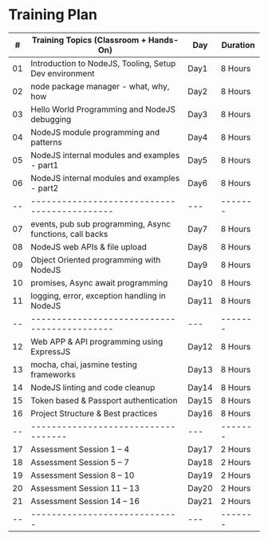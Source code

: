 # Training Plan

| # |Training Topics (Classroom + Hands-On)| Day | Duration |
|---|--------------------------------------|-----|----------|
| 01 | Introduction to NodeJS, Tooling, Setup Dev environment	| Day1	| 8 Hours |
| 02 | node package manager - what, why, how	| Day2	| 8 Hours |
| 03 | Hello World Programming and NodeJS debugging	| Day3	| 8 Hours |
| 04 | NodeJS module programming and patterns	| Day4	| 8 Hours |
| 05 | NodeJS internal modules and examples - part1	| Day5	| 8 Hours |
| 06 | NodeJS internal modules and examples - part2	| Day6	| 8 Hours |
| -- | -------------------------------------------- | ---   | ------- |
| 07 | events, pub sub programming, Async functions, call backs	| Day7	| 8 Hours |
| 08 | NodeJS web APIs & file upload	| Day8	| 8 Hours |
| 09 | Object Oriented programming with NodeJS	| Day9	| 8 Hours |
| 10 | promises, Async await programming	| Day10	| 8 Hours |
| 11 | logging, error, exception handling in NodeJS	| Day11	| 8 Hours |
| -- | -------------------------------------------- | ---   | ------- |
| 12 | Web APP & API programming using ExpressJS	| Day12	| 8 Hours |
| 13 | mocha, chai, jasmine testing frameworks	| Day13	| 8 Hours |
| 14 | NodeJS linting and code cleanup	| Day14	| 8 Hours |
| 15 | Token based & Passport authentication	| Day15	| 8 Hours |
| 16 | Project Structure & Best practices	| Day16	| 8 Hours |
| -- | -----------------------------------| ---   | ------- |
| 17 | Assessment Session 1 – 4	| Day17	| 2 Hours |
| 18 | Assessment Session 5 – 7 	| Day18	| 2 Hours |
| 19 | Assessment Session 8 – 10 	| Day19	| 2 Hours |
| 20 | Assessment Session 11 – 13 	| Day20	| 2 Hours |
| 21 | Assessment Session 14 – 16 	| Day21	| 2 Hours |
| -- | -----------------------------| ---   | ------- |
